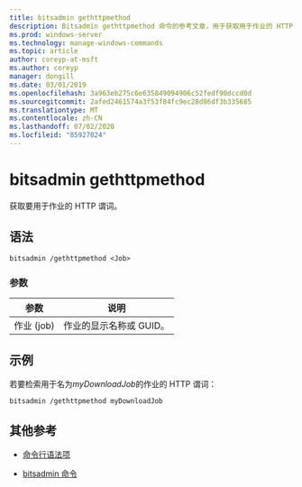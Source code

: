 ```yaml
---
title: bitsadmin gethttpmethod
description: Bitsadmin gethttpmethod 命令的参考文章，用于获取用于作业的 HTTP 谓词。
ms.prod: windows-server
ms.technology: manage-windows-commands
ms.topic: article
author: coreyp-at-msft
ms.author: coreyp
manager: dongill
ms.date: 03/01/2019
ms.openlocfilehash: 3a963eb275c6e635849094906c52fedf90dccd0d
ms.sourcegitcommit: 2afed2461574a3f53f84fc9ec28d86df3b335685
ms.translationtype: MT
ms.contentlocale: zh-CN
ms.lasthandoff: 07/02/2020
ms.locfileid: "85927024"
---
```

# <a name="bitsadmin-gethttpmethod"></a>bitsadmin gethttpmethod

获取要用于作业的 HTTP 谓词。

## <a name="syntax"></a>语法

```
bitsadmin /gethttpmethod <Job>
```

### <a name="parameters"></a>参数

| 参数 | 说明 |
| -------------- | -------------- |
| 作业 (job) | 作业的显示名称或 GUID。 |

## <a name="examples"></a>示例

若要检索用于名为*myDownloadJob*的作业的 HTTP 谓词：

```
bitsadmin /gethttpmethod myDownloadJob
```

## <a name="additional-references"></a>其他参考

- [命令行语法项](command-line-syntax-key.md)

- [bitsadmin 命令](bitsadmin.md)

